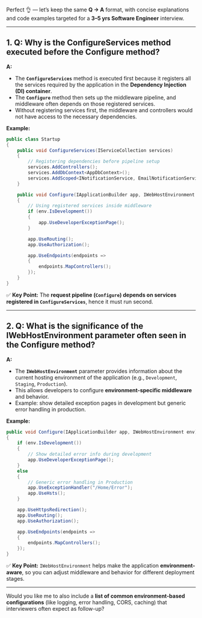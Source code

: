 Perfect 👌 — let’s keep the same **Q → A** format, with concise explanations and code examples targeted for a **3–5 yrs Software Engineer** interview.

---

## **1. Q: Why is the ConfigureServices method executed before the Configure method?**

**A:**

* The **`ConfigureServices`** method is executed first because it registers all the services required by the application in the **Dependency Injection (DI) container**.
* The **`Configure`** method then sets up the middleware pipeline, and middleware often depends on those registered services.
* Without registering services first, the middleware and controllers would not have access to the necessary dependencies.

**Example:**

```csharp
public class Startup
{
    public void ConfigureServices(IServiceCollection services)
    {
        // Registering dependencies before pipeline setup
        services.AddControllers();
        services.AddDbContext<AppDbContext>();
        services.AddScoped<INotificationService, EmailNotificationService>();
    }

    public void Configure(IApplicationBuilder app, IWebHostEnvironment env)
    {
        // Using registered services inside middleware
        if (env.IsDevelopment())
        {
            app.UseDeveloperExceptionPage();
        }

        app.UseRouting();
        app.UseAuthorization();

        app.UseEndpoints(endpoints =>
        {
            endpoints.MapControllers();
        });
    }
}
```

✅ **Key Point:**
The **request pipeline (`Configure`) depends on services registered in `ConfigureServices`**, hence it must run second.

---

## **2. Q: What is the significance of the IWebHostEnvironment parameter often seen in the Configure method?**

**A:**

* The **`IWebHostEnvironment`** parameter provides information about the current hosting environment of the application (e.g., `Development`, `Staging`, `Production`).
* This allows developers to configure **environment-specific middleware** and behavior.
* Example: show detailed exception pages in development but generic error handling in production.

**Example:**

```csharp
public void Configure(IApplicationBuilder app, IWebHostEnvironment env)
{
    if (env.IsDevelopment())
    {
        // Show detailed error info during development
        app.UseDeveloperExceptionPage();
    }
    else
    {
        // Generic error handling in Production
        app.UseExceptionHandler("/Home/Error");
        app.UseHsts();
    }

    app.UseHttpsRedirection();
    app.UseRouting();
    app.UseAuthorization();

    app.UseEndpoints(endpoints =>
    {
        endpoints.MapControllers();
    });
}
```

✅ **Key Point:**
`IWebHostEnvironment` helps make the application **environment-aware**, so you can adjust middleware and behavior for different deployment stages.

---

Would you like me to also include a **list of common environment-based configurations** (like logging, error handling, CORS, caching) that interviewers often expect as follow-up?
